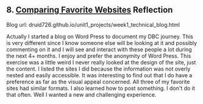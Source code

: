## 8. [Comparing Favorite Websites](8_technical_blog/readme.md) Reflection

Blog url: druid726.github.io/unit1_projects/week1_technical_blog.html


Actually I started a blog on Word Press to document my DBC journey.  This is very different since I know someone else will be looking at it and possibly commenting on it and I will see and interact with these people a lot during the next 4+ months.  I enjoy and prefer the anonymity of Word Press.  This exercise was a little weird I never really looked at the design of the site, just the content.  I listed the sites I did because the information was not overly nested and easily accessible.  It was interesting to find out that I do have a preference as far as the visual appeal concerned.  All three of my favorite sites had similar formats. I also learned how to post something.  I don't do it that often.  Well I wanted a new and challenging experience.